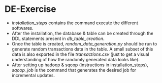 # DE-Exercise

- *installation_steps* contains the command execute the different softwares.
- After the installation, the database & table can be created through the DDL statements present in *db_table_creation*.
- Once the table is created, *random_data_generation.py* should be run to generate random transactions data in the table. A small subset of this data is also exported in the file *transactions.csv* (just to get a visual understanding of how the randomly generated data looks like).
- After setting up hadoop & sqoop (instructions in installation_steps), *sqoop_job* is the command that generates the desired job for incremental updates.
